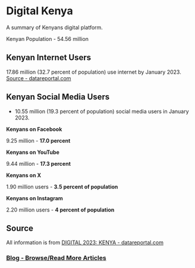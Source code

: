 # Digital Kenya

A summary of Kenyans digital platform.

Kenyan Population - 54.56 million

## Kenyan Internet Users

17.86 million (32.7 percent of population) use internet by January 2023. [Source - datareportal.com](https://datareportal.com/reports/digital-2023-kenya)

## Kenyan Social Media Users

- 10.55 million (19.3 percent of population) social media users in January 2023.

**Kenyans on Facebook**

9.25 million - **17.0 percent**

**Kenyans on YouTube**

9.44 million - **17.3 percent**

**Kenyans on X**

1.90 million users - **3.5 percent of population**

**Kenyans on Instagram**

2.20 million users - **4 percent of population**

## Source

All information is from [DIGITAL 2023: KENYA - datareportal.com](https://datareportal.com/reports/digital-2023-kenya)

### [Blog - Browse/Read More Articles](https://mwanginjuguna.github.io/blog/)
